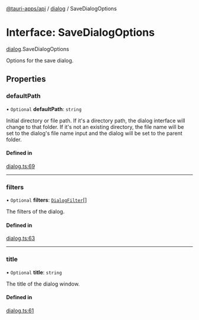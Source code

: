 [@tauri-apps/api](../index.md) / [dialog](../modules/dialog.md) / SaveDialogOptions

# Interface: SaveDialogOptions

[dialog](../modules/dialog.md).SaveDialogOptions

Options for the save dialog.

## Properties

### defaultPath

• `Optional` **defaultPath**: `string`

Initial directory or file path.
If it's a directory path, the dialog interface will change to that folder.
If it's not an existing directory, the file name will be set to the dialog's file name input and the dialog will be set to the parent folder.

#### Defined in

[dialog.ts:69](https://github.com/tauri-apps/tauri/blob/d24045e/tooling/api/src/dialog.ts#L69)

___

### filters

• `Optional` **filters**: [`DialogFilter`](dialog.DialogFilter.md)[]

The filters of the dialog.

#### Defined in

[dialog.ts:63](https://github.com/tauri-apps/tauri/blob/d24045e/tooling/api/src/dialog.ts#L63)

___

### title

• `Optional` **title**: `string`

The title of the dialog window.

#### Defined in

[dialog.ts:61](https://github.com/tauri-apps/tauri/blob/d24045e/tooling/api/src/dialog.ts#L61)
